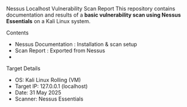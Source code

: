 Nessus Localhost Vulnerability Scan Report
This repository contains documentation and results of a **basic vulnerability scan using Nessus Essentials** on a Kali Linux system.

Contents
- Nessus Documentation : Installation & scan setup
- Scan Report : Exported from Nessus
- 
Target Details
- OS: Kali Linux Rolling (VM)
- Target IP: 127.0.0.1 (localhost)
- Date: 31 May 2025
- Scanner: Nessus Essentials
